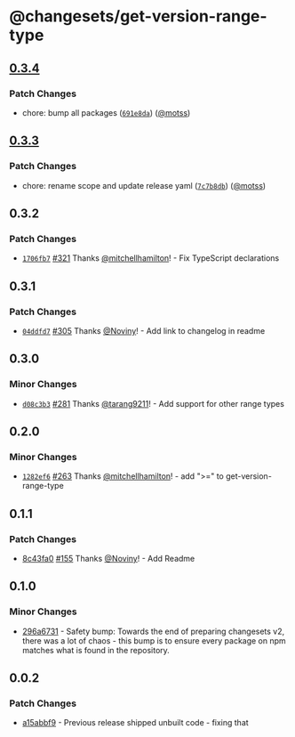 # @changesets/get-version-range-type

## [0.3.4](https://github.com/changesets/changesets/releases/tag/@motss-changesets/get-version-range-type/v0.3.4)

### Patch Changes

- chore: bump all packages
  ([`691e8da`](https://github.com/changesets/changesets/commit/691e8dab60c1c56cc79cf5857259edeb4352f43a)) ([@motss](https://github.com/motss))

## [0.3.3](https://github.com/changesets/changesets/releases/tag/@motss-changesets/get-version-range-type/v0.3.3)

### Patch Changes

- chore: rename scope and update release yaml
  ([`7c7b8db`](https://github.com/changesets/changesets/commit/7c7b8db69744cdb74689d46b00994f983a566d72)) ([@motss](https://github.com/motss))

## 0.3.2

### Patch Changes

- [`1706fb7`](https://github.com/changesets/changesets/commit/1706fb751ecc2f5a792c42f467b2063078d58716) [#321](https://github.com/changesets/changesets/pull/321) Thanks [@mitchellhamilton](https://github.com/mitchellhamilton)! - Fix TypeScript declarations

## 0.3.1

### Patch Changes

- [`04ddfd7`](https://github.com/changesets/changesets/commit/04ddfd7c3acbfb84ef9c92873fe7f9dea1f5145c) [#305](https://github.com/changesets/changesets/pull/305) Thanks [@Noviny](https://github.com/Noviny)! - Add link to changelog in readme

## 0.3.0

### Minor Changes

- [`d08c3b3`](https://github.com/changesets/changesets/commit/d08c3b309d38090ce4f1b8f62cc6b78a5a04efcf) [#281](https://github.com/changesets/changesets/pull/281) Thanks [@tarang9211](https://github.com/tarang9211)! - Add support for other range types

## 0.2.0

### Minor Changes

- [`1282ef6`](https://github.com/changesets/changesets/commit/1282ef698761c1f634fb409842cc7de6b4d03da4) [#263](https://github.com/changesets/changesets/pull/263) Thanks [@mitchellhamilton](https://github.com/mitchellhamilton)! - add ">=" to get-version-range-type

## 0.1.1

### Patch Changes

- [8c43fa0](https://github.com/changesets/changesets/commit/8c43fa061e2a5a01e4f32504ed351d261761c8dc) [#155](https://github.com/changesets/changesets/pull/155) Thanks [@Noviny](https://github.com/Noviny)! - Add Readme

## 0.1.0

### Minor Changes

- [296a6731](https://github.com/changesets/changesets/commit/296a6731) - Safety bump: Towards the end of preparing changesets v2, there was a lot of chaos - this bump is to ensure every package on npm matches what is found in the repository.

## 0.0.2

### Patch Changes

- [a15abbf9](https://github.com/changesets/changesets/commit/a15abbf9) - Previous release shipped unbuilt code - fixing that
